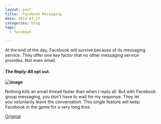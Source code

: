 ```yaml
---
layout: post
title:  Facebook Messaging
date: 2013-03-27
categories: blog
tags:
  - facebook

---
```


At the end of the day, Facebook will survive because of its messaging service. They offer one key factor that no other messaging service provides. Not even email.

#### The **Reply-All opt out.**

**![image](https://66.media.tumblr.com/47ff650666e04ca294d11ced5bdae439/tumblr_inline_mkayc9TBKH1qz4rgp.png)**

Nothing kills an email thread faster than when I reply all. But with Facebook group messaging, you don't have to wait for my response. They let you&nbsp;voluntarily&nbsp;leave the conversation. This single feature will keep Facebook in the game for a very long time.&nbsp;

[Original](http://kevandonation.tumblr.com/post/46399852390/facebook-messaging)
